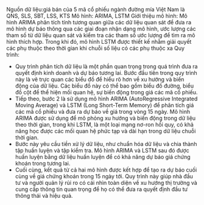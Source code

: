 Nguồn dữ liệu:giá bán của 5 mã cổ phiếu ngành đường mía Việt Nam là QNS, SLS, SBT, LSS, KTS
Mô hình: ARIMA, LSTM
Giới thiệu mô hình: Mô hình ARIMA phân tích tính tương quan giữa các dữ liệu quan sát để đưa ra mô hình dự báo thông qua các giai đoạn nhận dạng mô hình, ước lượng các tham số từ dữ liệu quan sát và kiểm tra các tham số ước lượng để tìm ra mô hình thích hợp. Trong khi đó, mô hình LSTM được thiết kế nhằm giải quyết các phụ thuộc theo thời gian khi chuỗi số liệu có các phụ thuộc xa
Quy trình:
- Quy trình phân tích dữ liệu là một phần quan trọng trong quá trình đưa ra quyết định kinh doanh và dự báo tương lai. Bước đầu tiên trong quy trình này là vẽ trực quan các biểu đồ để hiểu rõ hơn về xu hướng và biến động của dữ liệu. Các biểu đồ này có thể bao gồm biểu đồ đường, biểu đồ cột để thể hiện mối quan hệ, sự biến động trong giá các mã cổ phiếu.
- Tiếp theo, bước 2 là sử dụng mô hình ARIMA (AutoRegressive Integrated Moving Average) và LSTM (Long Short-Term Memory) để phân tích giá các mã cổ phiếu và đưa ra dự báo về giá trong vòng 15 ngày. Mô hình ARIMA được sử dụng để mô phỏng xu hướng và biến động trong dữ liệu theo thời gian, trong khi LSTM, là một loại mạng nơ-ron hồi quy, có khả năng học được các mối quan hệ phức tạp và dài hạn trong dữ liệu chuỗi thời gian.
- Bước này yêu cầu tiền xử lý dữ liệu, như chuẩn hóa dữ liệu và chia thành tập huấn luyện và tập kiểm tra. Mô hình ARIMA và LSTM sau đó được huấn luyện bằng dữ liệu huấn luyện để có khả năng dự báo giá chứng khoán trong tương lai.
- Cuối cùng, kết quả từ cả hai mô hình được kết hợp để tạo ra dự báo cuối cùng về giá chứng khoán trong 15 ngày tới. Quy trình này giúp nhà đầu tư và người quản lý rủi ro có cái nhìn toàn diện về xu hướng thị trường và cung cấp thông tin quan trọng để họ có thể đưa ra quyết định đầu tư thông thái và hiệu quả. 
